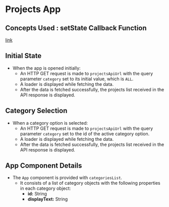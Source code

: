 # Projects App
## Concepts Used : setState Callback Function

[link](https://bvreactjs56.ccbp.tech)

## Initial State

- When the app is opened initially:
  - An HTTP GET request is made to `projectsApiUrl` with the query parameter `category` set to its initial value, which is `ALL`.
  - A loader is displayed while fetching the data.
  - After the data is fetched successfully, the projects list received in the API response is displayed.

## Category Selection

- When a category option is selected:
  - An HTTP GET request is made to `projectsApiUrl` with the query parameter `category` set to the id of the active category option.
  - A loader is displayed while fetching the data.
  - After the data is fetched successfully, the projects list received in the API response is displayed.

## App Component Details

- The `App` component is provided with `categoriesList`.
  - It consists of a list of category objects with the following properties in each category object:
    - **id:** String
    - **displayText:** String
